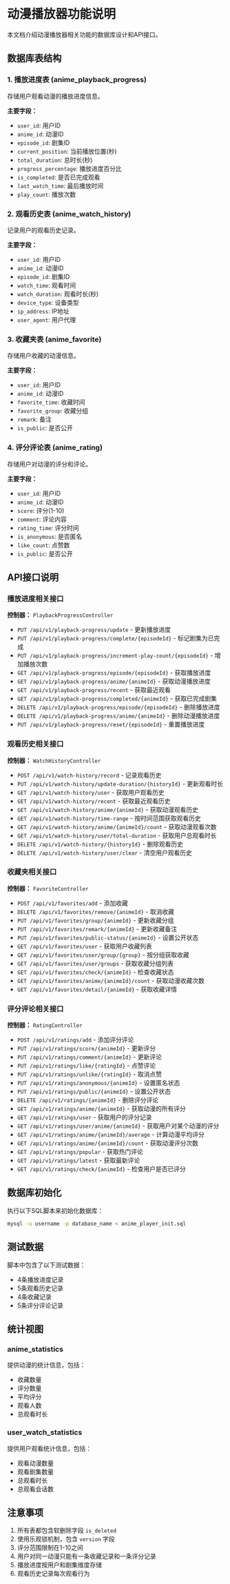 # 动漫播放器功能说明

本文档介绍动漫播放器相关功能的数据库设计和API接口。

## 数据库表结构

### 1. 播放进度表 (anime_playback_progress)
存储用户观看动漫的播放进度信息。

**主要字段：**
- `user_id`: 用户ID
- `anime_id`: 动漫ID
- `episode_id`: 剧集ID
- `current_position`: 当前播放位置(秒)
- `total_duration`: 总时长(秒)
- `progress_percentage`: 播放进度百分比
- `is_completed`: 是否已完成观看
- `last_watch_time`: 最后播放时间
- `play_count`: 播放次数

### 2. 观看历史表 (anime_watch_history)
记录用户的观看历史记录。

**主要字段：**
- `user_id`: 用户ID
- `anime_id`: 动漫ID
- `episode_id`: 剧集ID
- `watch_time`: 观看时间
- `watch_duration`: 观看时长(秒)
- `device_type`: 设备类型
- `ip_address`: IP地址
- `user_agent`: 用户代理

### 3. 收藏夹表 (anime_favorite)
存储用户收藏的动漫信息。

**主要字段：**
- `user_id`: 用户ID
- `anime_id`: 动漫ID
- `favorite_time`: 收藏时间
- `favorite_group`: 收藏分组
- `remark`: 备注
- `is_public`: 是否公开

### 4. 评分评论表 (anime_rating)
存储用户对动漫的评分和评论。

**主要字段：**
- `user_id`: 用户ID
- `anime_id`: 动漫ID
- `score`: 评分(1-10)
- `comment`: 评论内容
- `rating_time`: 评分时间
- `is_anonymous`: 是否匿名
- `like_count`: 点赞数
- `is_public`: 是否公开

## API接口说明

### 播放进度相关接口

**控制器：** `PlaybackProgressController`

- `PUT /api/v1/playback-progress/update` - 更新播放进度
- `PUT /api/v1/playback-progress/complete/{episodeId}` - 标记剧集为已完成
- `PUT /api/v1/playback-progress/increment-play-count/{episodeId}` - 增加播放次数
- `GET /api/v1/playback-progress/episode/{episodeId}` - 获取播放进度
- `GET /api/v1/playback-progress/anime/{animeId}` - 获取动漫播放进度
- `GET /api/v1/playback-progress/recent` - 获取最近观看
- `GET /api/v1/playback-progress/completed/{animeId}` - 获取已完成剧集
- `DELETE /api/v1/playback-progress/episode/{episodeId}` - 删除播放进度
- `DELETE /api/v1/playback-progress/anime/{animeId}` - 删除动漫播放进度
- `PUT /api/v1/playback-progress/reset/{episodeId}` - 重置播放进度

### 观看历史相关接口

**控制器：** `WatchHistoryController`

- `POST /api/v1/watch-history/record` - 记录观看历史
- `PUT /api/v1/watch-history/update-duration/{historyId}` - 更新观看时长
- `GET /api/v1/watch-history/user` - 获取用户观看历史
- `GET /api/v1/watch-history/recent` - 获取最近观看历史
- `GET /api/v1/watch-history/anime/{animeId}` - 获取动漫观看历史
- `GET /api/v1/watch-history/time-range` - 按时间范围获取观看历史
- `GET /api/v1/watch-history/anime/{animeId}/count` - 获取动漫观看次数
- `GET /api/v1/watch-history/user/total-duration` - 获取用户总观看时长
- `DELETE /api/v1/watch-history/{historyId}` - 删除观看历史
- `DELETE /api/v1/watch-history/user/clear` - 清空用户观看历史

### 收藏夹相关接口

**控制器：** `FavoriteController`

- `POST /api/v1/favorites/add` - 添加收藏
- `DELETE /api/v1/favorites/remove/{animeId}` - 取消收藏
- `PUT /api/v1/favorites/group/{animeId}` - 更新收藏分组
- `PUT /api/v1/favorites/remark/{animeId}` - 更新收藏备注
- `PUT /api/v1/favorites/public-status/{animeId}` - 设置公开状态
- `GET /api/v1/favorites/user` - 获取用户收藏列表
- `GET /api/v1/favorites/user/group/{group}` - 按分组获取收藏
- `GET /api/v1/favorites/user/groups` - 获取收藏分组列表
- `GET /api/v1/favorites/check/{animeId}` - 检查收藏状态
- `GET /api/v1/favorites/anime/{animeId}/count` - 获取动漫收藏次数
- `GET /api/v1/favorites/detail/{animeId}` - 获取收藏详情

### 评分评论相关接口

**控制器：** `RatingController`

- `POST /api/v1/ratings/add` - 添加评分评论
- `PUT /api/v1/ratings/score/{animeId}` - 更新评分
- `PUT /api/v1/ratings/comment/{animeId}` - 更新评论
- `PUT /api/v1/ratings/like/{ratingId}` - 点赞评论
- `PUT /api/v1/ratings/unlike/{ratingId}` - 取消点赞
- `PUT /api/v1/ratings/anonymous/{animeId}` - 设置匿名状态
- `PUT /api/v1/ratings/public/{animeId}` - 设置公开状态
- `DELETE /api/v1/ratings/{animeId}` - 删除评分评论
- `GET /api/v1/ratings/anime/{animeId}` - 获取动漫的所有评分
- `GET /api/v1/ratings/user` - 获取用户的评分记录
- `GET /api/v1/ratings/user/anime/{animeId}` - 获取用户对某个动漫的评分
- `GET /api/v1/ratings/anime/{animeId}/average` - 计算动漫平均评分
- `GET /api/v1/ratings/anime/{animeId}/count` - 获取动漫评分次数
- `GET /api/v1/ratings/popular` - 获取热门评论
- `GET /api/v1/ratings/latest` - 获取最新评论
- `GET /api/v1/ratings/check/{animeId}` - 检查用户是否已评分

## 数据库初始化

执行以下SQL脚本来初始化数据库：

```bash
mysql -u username -p database_name < anime_player_init.sql
```

## 测试数据

脚本中包含了以下测试数据：

- 4条播放进度记录
- 5条观看历史记录
- 4条收藏记录
- 5条评分评论记录

## 统计视图

### anime_statistics
提供动漫的统计信息，包括：
- 收藏数量
- 评分数量
- 平均评分
- 观看人数
- 总观看时长

### user_watch_statistics
提供用户观看统计信息，包括：
- 观看动漫数量
- 观看剧集数量
- 总观看时长
- 总观看会话数

## 注意事项

1. 所有表都包含软删除字段 `is_deleted`
2. 使用乐观锁机制，包含 `version` 字段
3. 评分范围限制在1-10之间
4. 用户对同一动漫只能有一条收藏记录和一条评分记录
5. 播放进度按用户和剧集维度存储
6. 观看历史记录每次观看行为